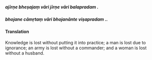 ##### ajīrṇe bheṣajaṃ vāri jīrṇe vāri balapradam .
##### bhojane cāmṛtaṃ vāri bhojanānte viṣapradam ..

#### Translation

Knowledge is lost without putting it into practice; a man is lost due to ignorance; an army is lost without a commander; and a woman is lost without a husband.